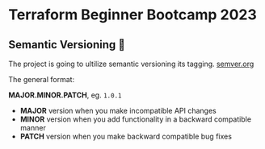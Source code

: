 # Terraform Beginner Bootcamp 2023

## Semantic Versioning :mage:

The project is going to ultilize semantic versioning its tagging. 
[semver.org](https://semver.org/) 

The general format:

**MAJOR.MINOR.PATCH**, eg. `1.0.1`

- **MAJOR** version when you make incompatible API changes
- **MINOR** version when you add functionality in a backward compatible manner
- **PATCH** version when you make backward compatible bug fixes